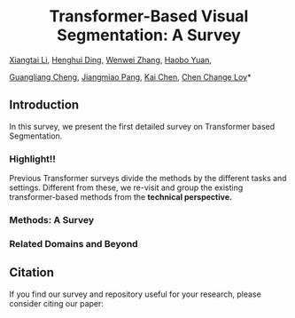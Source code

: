 
<p align="center">
  <h1 align="center">Transformer-Based Visual Segmentation:
A Survey</h1>
      
  <p align="center">


[Xiangtai Li](https://lxtgh.github.io/),
[Henghui Ding](https://henghuiding.github.io/), 
[Wenwei Zhang](https://zhangwenwei.cn/),
[Haobo Yuan](https://yuanhaobo.me/),

[Guangliang Cheng](https://sites.google.com/view/guangliangcheng),
[Jiangmiao Pang](https://oceanpang.github.io/),
[Kai Chen](https://chenkai.site/),
[Chen Change Loy](https://www.mmlab-ntu.com/person/ccloy/)*

## Introduction

In this survey, we present the first detailed survey on Transformer based Segmentation. 


### Highlight!!

Previous Transformer surveys divide the methods by the different tasks and settings. 
Different from these, we re-visit and group the existing transformer-based methods from the **technical perspective.**


### Methods: A Survey



### Related Domains and Beyond 




## Citation
If you find our survey and repository useful for your research, please consider citing our paper:

